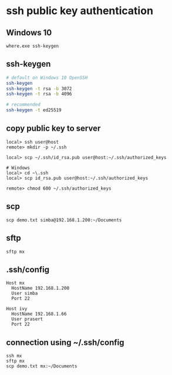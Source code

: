 # ssh public key authentication

## Windows 10
```
where.exe ssh-keygen
```

## ssh-keygen
```sh
# default on Windows 10 OpenSSH
ssh-keygen
ssh-keygen -t rsa -b 3072
ssh-keygen -t rsa -b 4096

# recommended
ssh-keygen -t ed25519
```

## copy public key to server
```
local> ssh user@host
remote> mkdir -p ~/.ssh

local> scp ~/.ssh/id_rsa.pub user@host:~/.ssh/authorized_keys

# Windows
local> cd ~\.ssh
local> scp id_rsa.pub user@host:~/.ssh/authorized_keys

remote> chmod 600 ~/.ssh/authorized_keys
```

## scp
```
scp demo.txt simba@192.168.1.200:~/Documents
```

## sftp
```
sftp mx
```

## .ssh/config
```
Host mx
  HostName 192.168.1.200
  User simba
  Port 22

Host ivy
  HostName 192.168.1.66
  User prasert
  Port 22
```

## connection using ~/.ssh/config
```
ssh mx
sftp mx
scp demo.txt mx:~/Documents
```

